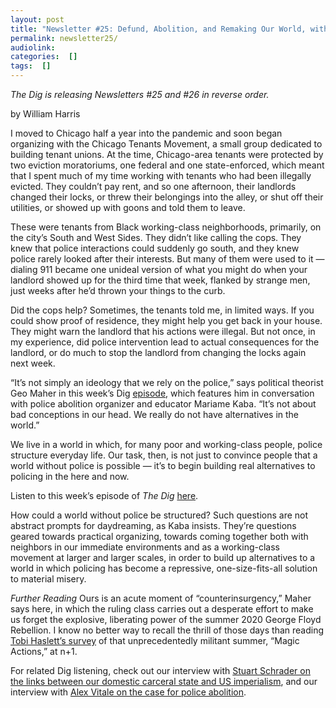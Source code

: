 ```yaml
---
layout: post
title: "Newsletter #25: Defund, Abolition, and Remaking Our World, with Mariame Kaba and Geo Maher"
permalink: newsletter25/
audiolink: 
categories:  []
tags:  []
---
```


*The Dig is releasing Newsletters #25 and #26 in reverse order.*

by William Harris

I moved to Chicago half a year into the pandemic and soon began organizing with the Chicago Tenants Movement, a small group dedicated to building tenant unions. At the time, Chicago-area tenants were protected by two eviction moratoriums, one federal and one state-enforced, which meant that I spent much of my time working with tenants who had been illegally evicted. They couldn’t pay rent, and so one afternoon, their landlords changed their locks, or threw their belongings into the alley, or shut off their utilities, or showed up with goons and told them to leave.

These were tenants from Black working-class neighborhoods, primarily, on the city’s South and West Sides. They didn’t like calling the cops. They knew that police interactions could suddenly go south, and they knew police rarely looked after their interests. But many of them were used to it — dialing 911 became one unideal version of what you might do when your landlord showed up for the third time that week, flanked by strange men, just weeks after he’d thrown your things to the curb.

Did the cops help? Sometimes, the tenants told me, in limited ways. If you could show proof of residence, they might help you get back in your house. They might warn the landlord that his actions were illegal. But not once, in my experience, did police intervention lead to actual consequences for the landlord, or do much to stop the landlord from changing the locks again next week.

“It’s not simply an ideology that we rely on the police,” says political theorist Geo Maher in this week’s Dig [episode](/podcast/police-w-mariame-kaba-and-geo-maher/), which features him in conversation with police abolition organizer and educator Mariame Kaba. “It’s not about bad conceptions in our head. We really do not have alternatives in the world.”

We live in a world in which, for many poor and working-class people, police structure everyday life. Our task, then, is not just to convince people that a world without police is possible — it’s to begin building real alternatives to policing in the here and now.

Listen to this week’s episode of *The Dig* [here](/podcast/police-w-mariame-kaba-and-geo-maher/).

How could a world without police be structured? Such questions are not abstract prompts for daydreaming, as Kaba insists. They’re questions geared towards practical organizing, towards coming together both with neighbors in our immediate environments and as a working-class movement at larger and larger scales, in order to build up alternatives to a world in which policing has become a repressive, one-size-fits-all solution to material misery.


*Further Reading*
Ours is an acute moment of “counterinsurgency,” Maher says here, in which the ruling class carries out a desperate effort to make us forget the explosive, liberating power of the summer 2020 George Floyd Rebellion. I know no better way to recall the thrill of those days than reading [Tobi Haslett’s survey](https://www.nplusonemag.com/issue-40/politics/magic-actions-2/) of that unprecedentedly militant summer, “Magic Actions,” at n+1.

For related Dig listening, check out our interview with [Stuart Schrader on the links between our domestic carceral state and US imperialism](/podcast/cops-and-counterinsurgency-with-stuart-schrader/), and our interview with [Alex Vitale on the case for police abolition](podcast/we-must-end-policing-as-we-know-it-with-alex-vitale/).
